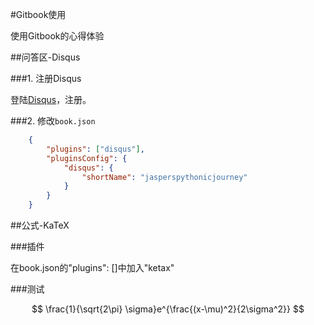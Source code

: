 
#Gitbook使用

使用Gitbook的心得体验


##问答区-Disqus

###1. 注册Disqus

登陆[Disqus](https://disqus.com/)，注册。

###2. 修改`book.json`

```json
    {
        "plugins": ["disqus"],
        "pluginsConfig": {
            "disqus": {
                "shortName": "jasperspythonicjourney"
            }
        }  
    } 
```

##公式-KaTeX

###插件

在book.json的"plugins": []中加入"ketax"

###测试

$$
\frac{1}{\sqrt{2\pi} \sigma}e^{\frac{(x-\mu)^2}{2\sigma^2}}
$$



